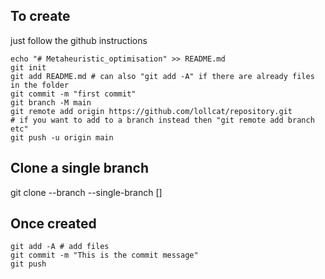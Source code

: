 ## To create
just follow the github instructions

```
echo "# Metaheuristic_optimisation" >> README.md
git init
git add README.md # can also "git add -A" if there are already files in the folder 
git commit -m "first commit"
git branch -M main
git remote add origin https://github.com/lollcat/repository.git       # if you want to add to a branch instead then "git remote add branch etc"
git push -u origin main
```

## Clone a single branch
git clone <url> --branch <branch> --single-branch [<folder>]
                

## Once created
```
git add -A # add files
git commit -m "This is the commit message"
git push
```
